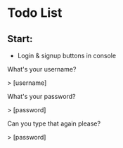 # Todo List

## Start:
- Login & signup buttons in console

What's your username?

\> [username]

What's your password?

\> [password]

Can you type that again please?

\> [password]

